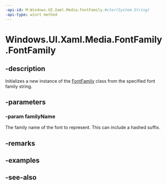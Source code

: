 ```yaml
---
-api-id: M:Windows.UI.Xaml.Media.FontFamily.#ctor(System.String)
-api-type: winrt method
---
```


<!-- Method syntax
public FontFamily(System.String familyName)
-->

# Windows.UI.Xaml.Media.FontFamily.FontFamily

## -description
Initializes a new instance of the [FontFamily](FontFamily.md) class from the specified font family string.


## -parameters
### -param familyName
The family name of the font to represent. This can include a hashed suffix. 
<!--For details see ...-->

## -remarks

## -examples

## -see-also
